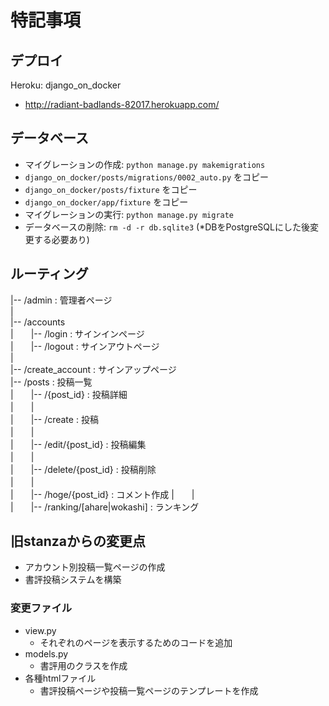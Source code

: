 # 特記事項

## デプロイ

Heroku: django_on_docker
- http://radiant-badlands-82017.herokuapp.com/

## データベース
- マイグレーションの作成: `python manage.py makemigrations`
- `django_on_docker/posts/migrations/0002_auto.py` をコピー
- `django_on_docker/posts/fixture` をコピー
- `django_on_docker/app/fixture` をコピー
- マイグレーションの実行: `python manage.py migrate`
- データベースの削除: `rm -d -r db.sqlite3` (*DBをPostgreSQLにした後変更する必要あり)

## ルーティング
|-- /admin : 管理者ページ \
| \
|-- /accounts  
|　　|-- /login : サインインページ  
|　　|-- /logout : サインアウトページ  
|  
|-- /create_account : サインアップページ  
|-- /posts : 投稿一覧 \
|　　|-- /{post_id} : 投稿詳細 \
|　　| \
|　　|-- /create : 投稿 \
|　　| \
|　　|-- /edit/{post_id} : 投稿編集 \
|　　| \
|　　|-- /delete/{post_id} : 投稿削除 \
|　　| \
|　　|-- /hoge/{post_id} : コメント作成
|　　| \
|　　|-- /ranking/[ahare|wokashi] : ランキング

## 旧stanzaからの変更点
- アカウント別投稿一覧ページの作成
- 書評投稿システムを構築

### 変更ファイル
- view.py
    - それぞれのページを表示するためのコードを追加
- models.py
    - 書評用のクラスを作成
- 各種htmlファイル
    - 書評投稿ページや投稿一覧ページのテンプレートを作成